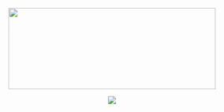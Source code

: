 <!--
### Hi there 👋
-->

<p align=center >
    <img width=420 height=165 src="https://github-readme-stats-fork-akd2.vercel.app/api?username=murkney&bg_color=0000&text_color=0cf574&title_color=&icon_color=ffa600&show_icons=true&border_color=afafaf81&border_radius=12" "alt="https://github.com/murkney" />
</p>

<p align=center >
    <img src="https://komarev.com/ghpvc/?username=murkney&color=0cf574" "alt="https://github.com/murkney" />
</p>

<!--
    <img width=420 height=165 src="https://github-readme-stats.vercel.app/api/top-langs/?username=murkney&layout=compact&bg_color=0000&text_color=0cf574&border_color=afafaf81&border_radius=12" />
-->


<!--
**murkney/murkney** is a ✨ _special_ ✨ repository because its `README.md` (this file) appears on your GitHub profile.

Here are some ideas to get you started:

- 🔭 I’m currently working on ...
- 🌱 I’m currently learning ...
- 👯 I’m looking to collaborate on ...
- 🤔 I’m looking for help with ...
- 💬 Ask me about ...
- 📫 How to reach me: ...
- 😄 Pronouns: ...
- ⚡ Fun fact: ...
-->
